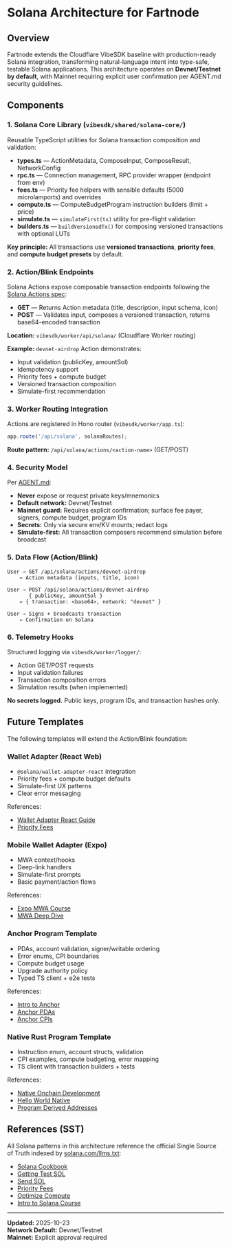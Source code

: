# Solana Architecture for Fartnode

## Overview

Fartnode extends the Cloudflare VibeSDK baseline with production-ready Solana integration, transforming natural-language intent into type-safe, testable Solana applications. This architecture operates on **Devnet/Testnet by default**, with Mainnet requiring explicit user confirmation per AGENT.md security guidelines.

## Components

### 1. Solana Core Library (`vibesdk/shared/solana-core/`)

Reusable TypeScript utilities for Solana transaction composition and validation:

- **types.ts** — ActionMetadata, ComposeInput, ComposeResult, NetworkConfig
- **rpc.ts** — Connection management, RPC provider wrapper (endpoint from env)
- **fees.ts** — Priority fee helpers with sensible defaults (5000 microlamports) and overrides
- **compute.ts** — ComputeBudgetProgram instruction builders (limit + price)
- **simulate.ts** — `simulateFirst(tx)` utility for pre-flight validation
- **builders.ts** — `buildVersionedTx()` for composing versioned transactions with optional LUTs

**Key principle:** All transactions use **versioned transactions**, **priority fees**, and **compute budget presets** by default.

### 2. Action/Blink Endpoints

Solana Actions expose composable transaction endpoints following the [Solana Actions spec](https://solana.com/docs/advanced/actions):

- **GET** — Returns Action metadata (title, description, input schema, icon)
- **POST** — Validates input, composes a versioned transaction, returns base64-encoded transaction

**Location:** `vibesdk/worker/api/solana/` (Cloudflare Worker routing)

**Example:** `devnet-airdrop` Action demonstrates:
- Input validation (publicKey, amountSol)
- Idempotency support
- Priority fees + compute budget
- Versioned transaction composition
- Simulate-first recommendation

### 3. Worker Routing Integration

Actions are registered in Hono router (`vibesdk/worker/app.ts`):

```typescript
app.route('/api/solana', solanaRoutes);
```

**Route pattern:** `/api/solana/actions/<action-name>` (GET/POST)

### 4. Security Model

Per [AGENT.md](../AGENT.md):

- **Never** expose or request private keys/mnemonics
- **Default network:** Devnet/Testnet
- **Mainnet guard:** Requires explicit confirmation; surface fee payer, signers, compute budget, program IDs
- **Secrets:** Only via secure env/KV mounts; redact logs
- **Simulate-first:** All transaction composers recommend simulation before broadcast

### 5. Data Flow (Action/Blink)

```
User → GET /api/solana/actions/devnet-airdrop
    ← Action metadata (inputs, title, icon)

User → POST /api/solana/actions/devnet-airdrop
       { publicKey, amountSol }
    ← { transaction: <base64>, network: "devnet" }

User → Signs + broadcasts transaction
    ← Confirmation on Solana
```

### 6. Telemetry Hooks

Structured logging via `vibesdk/worker/logger/`:
- Action GET/POST requests
- Input validation failures
- Transaction composition errors
- Simulation results (when implemented)

**No secrets logged.** Public keys, program IDs, and transaction hashes only.

## Future Templates

The following templates will extend the Action/Blink foundation:

### Wallet Adapter (React Web)
- `@solana/wallet-adapter-react` integration
- Priority fees + compute budget defaults
- Simulate-first UX patterns
- Clear error messaging

References:
- [Wallet Adapter React Guide](https://solana.com/cookbook/wallets/connect-wallet-react)
- [Priority Fees](https://solana.com/cookbook/transactions/add-priority-fees)

### Mobile Wallet Adapter (Expo)
- MWA context/hooks
- Deep-link handlers
- Simulate-first prompts
- Basic payment/action flows

References:
- [Expo MWA Course](https://solana.com/courses/mobile/solana-mobile-dapps-with-expo)
- [MWA Deep Dive](https://solana.com/courses/mobile/mwa-deep-dive)

### Anchor Program Template
- PDAs, account validation, signer/writable ordering
- Error enums, CPI boundaries
- Compute budget usage
- Upgrade authority policy
- Typed TS client + e2e tests

References:
- [Intro to Anchor](https://solana.com/courses/onchain-development/intro-to-anchor)
- [Anchor PDAs](https://solana.com/courses/onchain-development/anchor-pdas)
- [Anchor CPIs](https://solana.com/courses/onchain-development/anchor-cpi)

### Native Rust Program Template
- Instruction enum, account structs, validation
- CPI examples, compute budgeting, error mapping
- TS client with transaction builders + tests

References:
- [Native Onchain Development](https://solana.com/courses/native-onchain-development/)
- [Hello World Native](https://solana.com/courses/native-onchain-development/hello-world-program)
- [Program Derived Addresses](https://solana.com/courses/native-onchain-development/program-derived-addresses)

## References (SST)

All Solana patterns in this architecture reference the official Single Source of Truth indexed by [solana.com/llms.txt](https://solana.com/llms.txt):

- [Solana Cookbook](https://solana.com/cookbook/)
- [Getting Test SOL](https://solana.com/cookbook/development/test-sol)
- [Send SOL](https://solana.com/cookbook/transactions/send-sol)
- [Priority Fees](https://solana.com/cookbook/transactions/add-priority-fees)
- [Optimize Compute](https://solana.com/cookbook/transactions/optimize-compute)
- [Intro to Solana Course](https://solana.com/courses/intro-to-solana/)

---

**Updated:** 2025-10-23  
**Network Default:** Devnet/Testnet  
**Mainnet:** Explicit approval required
